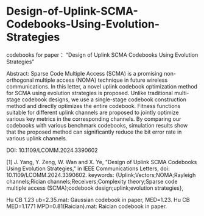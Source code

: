 # Design-of-Uplink-SCMA-Codebooks-Using-Evolution-Strategies
codebooks for paper： “Design of Uplink SCMA Codebooks Using Evolution Strategies”

Abstract:
Sparse Code Multiple Access (SCMA) is a promising non-orthogonal multiple access (NOMA) technique in future wireless communications. In this letter, a novel uplink codebook optimization method for SCMA using evolution strategies is proposed. Unlike traditional multi-stage codebook designs, we use a single-stage codebook construction method and directly optimizes the entire codebook. Fitness functions suitable for different uplink channels are proposed to jointly optimize various key metrics in the corresponding channels. By comparing our codebooks with various benchmark codebooks, simulation results show that the proposed method can significantly reduce the bit error rate in various uplink channels.

DOI: 10.1109/LCOMM.2024.3390602

[1] J. Yang, Y. Zeng, W. Wan and X. Ye, "Design of Uplink SCMA Codebooks Using Evolution Strategies," in IEEE Communications Letters, doi: 10.1109/LCOMM.2024.3390602.
keywords: {Uplink;Vectors;NOMA;Rayleigh channels;Rician channels;Receivers;Complexity theory;Sparse code multiple access (SCMA);codebook design;uplink;evolution strategies},

Hu CB 1.23 ub=2.35.mat: Gaussian codebook in paper, MED=1.23.
Hu CB MED=1.1771 MPD=0.81(Raician).mat: Raician codebook in paper.
